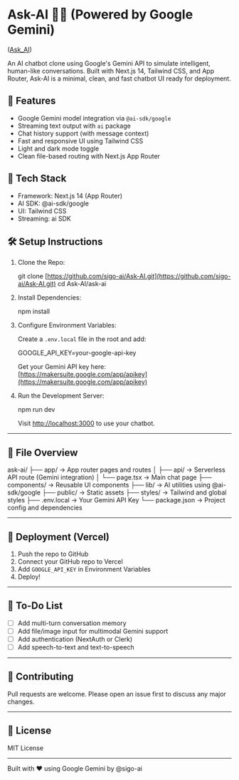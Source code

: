 # Ask-AI 🤖✨ (Powered by Google Gemini)
([Ask_AI](https://ask-ai-eight-red.vercel.app/))


An AI chatbot clone using Google's Gemini API to simulate intelligent, human-like conversations. Built with Next.js 14, Tailwind CSS, and App Router, Ask-AI is a minimal, clean, and fast chatbot UI ready for deployment.

## 🌟 Features

* Google Gemini model integration via `@ai-sdk/google`
* Streaming text output with `ai` package
* Chat history support (with message context)
* Fast and responsive UI using Tailwind CSS
* Light and dark mode toggle
* Clean file-based routing with Next.js App Router

## 🧰 Tech Stack

* Framework: Next.js 14 (App Router)
* AI SDK: @ai-sdk/google
* UI: Tailwind CSS
* Streaming: ai SDK

## 🛠️ Setup Instructions

1. Clone the Repo:

   git clone [https://github.com/sigo-ai/Ask-AI.git](https://github.com/sigo-ai/Ask-AI.git)
   cd Ask-AI/ask-ai

2. Install Dependencies:

   npm install

3. Configure Environment Variables:

   Create a `.env.local` file in the root and add:

   GOOGLE\_API\_KEY=your-google-api-key

   Get your Gemini API key here: [https://makersuite.google.com/app/apikey](https://makersuite.google.com/app/apikey)

4. Run the Development Server:

   npm run dev

   Visit [http://localhost:3000](http://localhost:3000) to use your chatbot.

---

## 🧪 File Overview

ask-ai/
├── app/                      → App router pages and routes
│   ├── api/                  → Serverless API route (Gemini integration)
│   └── page.tsx              → Main chat page
├── components/               → Reusable UI components
├── lib/                      → AI utilities using @ai-sdk/google
├── public/                   → Static assets
├── styles/                   → Tailwind and global styles
├── .env.local                → Your Gemini API Key
└── package.json              → Project config and dependencies

---

## 🚀 Deployment (Vercel)

1. Push the repo to GitHub
2. Connect your GitHub repo to Vercel
3. Add `GOOGLE_API_KEY` in Environment Variables
4. Deploy!

---

## 📌 To-Do List

* [ ] Add multi-turn conversation memory
* [ ] Add file/image input for multimodal Gemini support
* [ ] Add authentication (NextAuth or Clerk)
* [ ] Add speech-to-text and text-to-speech

---

## 🤝 Contributing

Pull requests are welcome. Please open an issue first to discuss any major changes.

---

## 📄 License

MIT License

---

Built with ❤️ using Google Gemini by @sigo-ai

